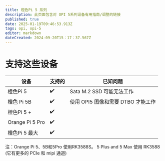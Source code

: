 ```yaml
---
title: 橙色Pi 5 系列
description: 此页面包含对 OPI 5系列设备有用指南/调整的链接
published: true
date: 2025-01-19T09:46:53.913Z
tags: opi, opi-5
editor: markdown
dateCreated: 2024-09-20T15：17：37.567Z
---
```


# 支持这些设备

| 设备              | 支持的 | 已知问题                                |
| --------------- | --- | ----------------------------------- |
| 橙色Pi 5          | ✔️  | Sata M.2 SSD 可能无法工作 |
| 橙色 Pi 5B        | ✔️  | 使用 OPI5 图像和需要 DTBO 才能工作             |
| 橙色Pi 5 +        | ✔️  |                                     |
| Orange Pi 5 Pro | ✔️  |                                     |
| 橙色Pi 5 最大       | ✔️  |                                     |

注：Orange Pi 5、5B和5Pro 使用RK3588S。 5 Plus and 5 Max 使用 RK3588 (它有更多的 PCIe 和 mipi 通道)